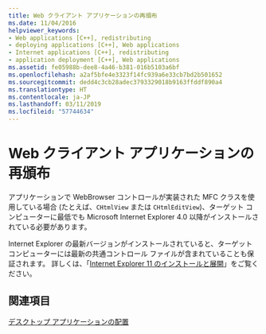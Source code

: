 ```yaml
---
title: Web クライアント アプリケーションの再頒布
ms.date: 11/04/2016
helpviewer_keywords:
- Web applications [C++], redistributing
- deploying applications [C++], Web applications
- Internet applications [C++], redistributing
- application deployment [C++], Web applications
ms.assetid: fe05988b-dee8-4a46-b381-016b5103a6bf
ms.openlocfilehash: a2af5bfe4e3323f14fc939a6e33cb7bd2b501652
ms.sourcegitcommit: dedd4c3cb28adec3793329018b9163ffddf890a4
ms.translationtype: HT
ms.contentlocale: ja-JP
ms.lasthandoff: 03/11/2019
ms.locfileid: "57744634"
---
```

# <a name="redistributing-web-client-applications"></a>Web クライアント アプリケーションの再頒布

アプリケーションで WebBrowser コントロールが実装された MFC クラスを使用している場合 (たとえば、`CHtmlView` または `CHtmlEditView`)、ターゲット コンピューターに最低でも Microsoft Internet Explorer 4.0 以降がインストールされている必要があります。

Internet Explorer の最新バージョンがインストールされていると、ターゲット コンピューターには最新の共通コントロール ファイルが含まれていることも保証されます。 詳しくは、「[Internet Explorer 11 のインストールと展開](/internet-explorer/ie11-deploy-guide/install-and-deploy-ie11)」をご覧ください。

## <a name="see-also"></a>関連項目

[デスクトップ アプリケーションの配置](../ide/deploying-native-desktop-applications-visual-cpp.md)
